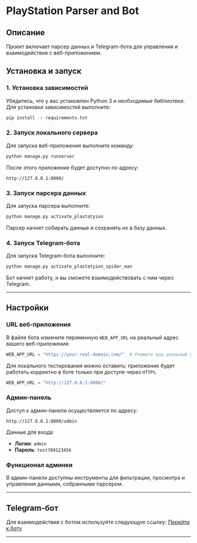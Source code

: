 
# PlayStation Parser and Bot

## Описание
Проект включает парсер данных и Telegram-бота для управления и взаимодействия с веб-приложением.

## Установка и запуск

### 1. Установка зависимостей
Убедитесь, что у вас установлен Python 3 и необходимые библиотеки. Для установки зависимостей выполните:
```bash
pip install -r requirements.txt
```

### 2. Запуск локального сервера
Для запуска веб-приложения выполните команду:
```bash
python manage.py runserver
```
После этого приложение будет доступно по адресу:
```plaintext
http://127.0.0.1:8000/
```

### 3. Запуск парсера данных
Для запуска парсера выполните:
```bash
python manage.py activate_plastatyion
```
Парсер начнет собирать данные и сохранять их в базу данных.

### 4. Запуск Telegram-бота
Для запуска Telegram-бота выполните:
```bash
python manage.py activate_plastatyion_spider_man
```
Бот начнет работу, и вы сможете взаимодействовать с ним через Telegram.

---

## Настройки

### URL веб-приложения
В файле бота измените переменную `WEB_APP_URL` на реальный адрес вашего веб-приложения:
```python
WEB_APP_URL = "https://your-real-domain.com/"  # Укажите ваш реальный URL
```
Для локального тестирования можно оставить: приложение будет работать корректно в боте только при доступе через `HTTPS`.
```python
WEB_APP_URL = "http://127.0.0.1:8000/"
```

### Админ-панель
Доступ к админ-панели осуществляется по адресу:
```plaintext
http://127.0.0.1:8000/admin
```
Данные для входа:
- **Логин**: `admin`
- **Пароль**: `test789123456`

### Функционал админки
В админ-панели доступны инструменты для фильтрации, просмотра и управления данными, собранными парсером.

---

## Telegram-бот
Для взаимодействия с ботом используйте следующую ссылку:
[Перейти к боту](https://t.me/test_spipderman_bot)

---

